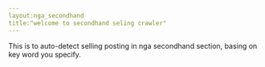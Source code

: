 ```yaml
---
layout:nga_secondhand
title:"welcome to secondhand seling crawler"
---
```


This is to auto-detect selling posting in nga secondhand section, basing on key word you specify.
